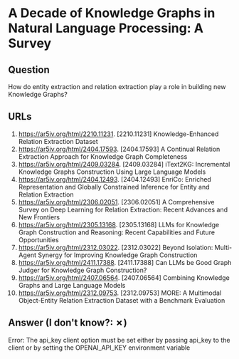 # A Decade of Knowledge Graphs in Natural Language Processing: A Survey

## Question

How do entity extraction and relation extraction play a role in building new Knowledge Graphs?

## URLs

1. https://ar5iv.org/html/2210.11231. [2210.11231] Knowledge-Enhanced Relation Extraction Dataset
2. https://ar5iv.org/html/2404.17593. [2404.17593] A Continual Relation Extraction Approach for Knowledge Graph Completeness
3. https://ar5iv.org/html/2409.03284. [2409.03284] iText2KG: Incremental Knowledge Graphs Construction Using Large Language Models
4. https://ar5iv.org/html/2404.12493. [2404.12493] EnriCo: Enriched Representation and Globally Constrained Inference for Entity and Relation Extraction
5. https://ar5iv.org/html/2306.02051. [2306.02051] A Comprehensive Survey on Deep Learning for Relation Extraction: Recent Advances and New Frontiers
6. https://ar5iv.org/html/2305.13168. [2305.13168] LLMs for Knowledge Graph Construction and Reasoning: Recent Capabilities and Future Opportunities
7. https://ar5iv.org/html/2312.03022. [2312.03022] Beyond Isolation: Multi-Agent Synergy for Improving Knowledge Graph Construction
8. https://ar5iv.org/html/2411.17388. [2411.17388] Can LLMs be Good Graph Judger for Knowledge Graph Construction?
9. https://ar5iv.org/html/2407.06564. [2407.06564] Combining Knowledge Graphs and Large Language Models
10. https://ar5iv.org/html/2312.09753. [2312.09753] MORE: A Multimodal Object-Entity Relation Extraction Dataset with a Benchmark Evaluation

## Answer (I don't know?: ✗)

Error: The api_key client option must be set either by passing api_key to the client or by setting the OPENAI_API_KEY environment variable